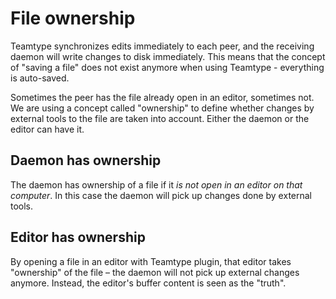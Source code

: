 <!--
SPDX-FileCopyrightText: 2024 blinry <mail@blinry.org>
SPDX-FileCopyrightText: 2024 zormit <nt4u@kpvn.de>

SPDX-License-Identifier: CC-BY-SA-4.0
-->

# File ownership

Teamtype synchronizes edits immediately to each peer, and the receiving daemon will write changes to disk immediately. This means that the concept of "saving a file" does not exist anymore when using Teamtype - everything is auto-saved.

Sometimes the peer has the file already open in an editor, sometimes not. We are using a concept called "ownership" to define whether changes by external tools to the file are taken into account. Either the daemon or the editor can have it.

## Daemon has ownership

The daemon has ownership of a file if it *is not open in an editor on that computer*. In this case the daemon will pick up changes done by external tools.

## Editor has ownership

By opening a file in an editor with Teamtype plugin, that editor takes "ownership" of the file – the daemon will not pick up external changes anymore. Instead, the editor's buffer content is seen as the "truth".
